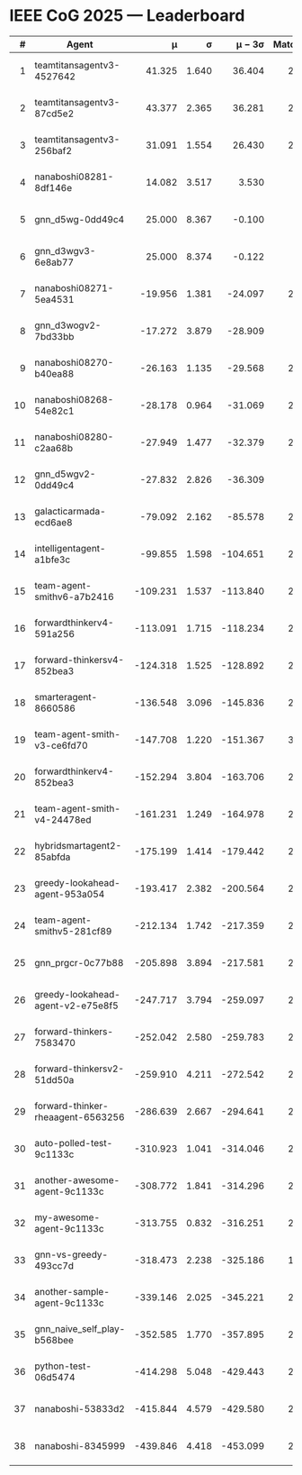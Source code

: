# IEEE CoG 2025 — Leaderboard

| # | Agent | μ | σ | μ − 3σ | Matches | Updated |
|---:|---|---:|---:|---:|---:|---|
| 1 | teamtitansagentv3-4527642 | 41.325 | 1.640 | 36.404 | 2600 | 2025-08-29 06:49 |
| 2 | teamtitansagentv3-87cd5e2 | 43.377 | 2.365 | 36.281 | 2500 | 2025-08-29 06:49 |
| 3 | teamtitansagentv3-256baf2 | 31.091 | 1.554 | 26.430 | 2840 | 2025-08-29 06:49 |
| 4 | nanaboshi08281-8df146e | 14.082 | 3.517 | 3.530 | 70 | 2025-08-29 06:49 |
| 5 | gnn_d5wg-0dd49c4 | 25.000 | 8.367 | -0.100 | 80 | 2025-08-29 06:49 |
| 6 | gnn_d3wgv3-6e8ab77 | 25.000 | 8.374 | -0.122 | 98 | 2025-08-29 06:49 |
| 7 | nanaboshi08271-5ea4531 | -19.956 | 1.381 | -24.097 | 2920 | 2025-08-29 06:49 |
| 8 | gnn_d3wogv2-7bd33bb | -17.272 | 3.879 | -28.909 | 108 | 2025-08-29 06:49 |
| 9 | nanaboshi08270-b40ea88 | -26.163 | 1.135 | -29.568 | 2940 | 2025-08-29 06:49 |
| 10 | nanaboshi08268-54e82c1 | -28.178 | 0.964 | -31.069 | 2580 | 2025-08-29 06:49 |
| 11 | nanaboshi08280-c2aa68b | -27.949 | 1.477 | -32.379 | 2400 | 2025-08-29 06:49 |
| 12 | gnn_d5wgv2-0dd49c4 | -27.832 | 2.826 | -36.309 | 100 | 2025-08-29 06:49 |
| 13 | galacticarmada-ecd6ae8 | -79.092 | 2.162 | -85.578 | 2760 | 2025-08-29 06:49 |
| 14 | intelligentagent-a1bfe3c | -99.855 | 1.598 | -104.651 | 2534 | 2025-08-29 06:49 |
| 15 | team-agent-smithv6-a7b2416 | -109.231 | 1.537 | -113.840 | 2900 | 2025-08-29 06:49 |
| 16 | forwardthinkerv4-591a256 | -113.091 | 1.715 | -118.234 | 2402 | 2025-08-29 06:49 |
| 17 | forward-thinkersv4-852bea3 | -124.318 | 1.525 | -128.892 | 2240 | 2025-08-29 06:49 |
| 18 | smarteragent-8660586 | -136.548 | 3.096 | -145.836 | 2008 | 2025-08-29 06:49 |
| 19 | team-agent-smith-v3-ce6fd70 | -147.708 | 1.220 | -151.367 | 3038 | 2025-08-29 06:49 |
| 20 | forwardthinkerv4-852bea3 | -152.294 | 3.804 | -163.706 | 2072 | 2025-08-29 06:49 |
| 21 | team-agent-smith-v4-24478ed | -161.231 | 1.249 | -164.978 | 2498 | 2025-08-29 06:49 |
| 22 | hybridsmartagent2-85abfda | -175.199 | 1.414 | -179.442 | 2472 | 2025-08-29 06:49 |
| 23 | greedy-lookahead-agent-953a054 | -193.417 | 2.382 | -200.564 | 2518 | 2025-08-29 06:49 |
| 24 | team-agent-smithv5-281cf89 | -212.134 | 1.742 | -217.359 | 2680 | 2025-08-29 06:49 |
| 25 | gnn_prgcr-0c77b88 | -205.898 | 3.894 | -217.581 | 2590 | 2025-08-29 06:49 |
| 26 | greedy-lookahead-agent-v2-e75e8f5 | -247.717 | 3.794 | -259.097 | 2530 | 2025-08-29 06:49 |
| 27 | forward-thinkers-7583470 | -252.042 | 2.580 | -259.783 | 2560 | 2025-08-29 06:49 |
| 28 | forward-thinkersv2-51dd50a | -259.910 | 4.211 | -272.542 | 2384 | 2025-08-29 06:49 |
| 29 | forward-thinker-rheaagent-6563256 | -286.639 | 2.667 | -294.641 | 2384 | 2025-08-29 06:49 |
| 30 | auto-polled-test-9c1133c | -310.923 | 1.041 | -314.046 | 2700 | 2025-08-29 06:49 |
| 31 | another-awesome-agent-9c1133c | -308.772 | 1.841 | -314.296 | 2280 | 2025-08-29 06:49 |
| 32 | my-awesome-agent-9c1133c | -313.755 | 0.832 | -316.251 | 2560 | 2025-08-29 06:49 |
| 33 | gnn-vs-greedy-493cc7d | -318.473 | 2.238 | -325.186 | 1860 | 2025-08-29 06:49 |
| 34 | another-sample-agent-9c1133c | -339.146 | 2.025 | -345.221 | 2780 | 2025-08-29 06:49 |
| 35 | gnn_naive_self_play-b568bee | -352.585 | 1.770 | -357.895 | 2260 | 2025-08-29 06:49 |
| 36 | python-test-06d5474 | -414.298 | 5.048 | -429.443 | 2550 | 2025-08-29 06:49 |
| 37 | nanaboshi-53833d2 | -415.844 | 4.579 | -429.580 | 2100 | 2025-08-29 06:49 |
| 38 | nanaboshi-8345999 | -439.846 | 4.418 | -453.099 | 2140 | 2025-08-29 06:49 |
